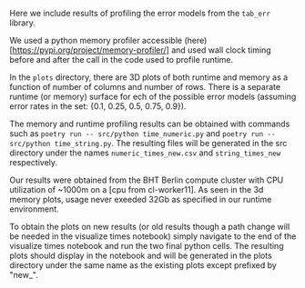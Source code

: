 Here we include results of profiling the error models from the `tab_err` library.

We used a python memory profiler accessible (here)[https://pypi.org/project/memory-profiler/] and used wall clock timing before and after the call in the code used to profile runtime.

In the `plots` directory, there are 3D plots of both runtime and memory as a function of number of columns and number of rows. There is a separate runtime (or memory) surface for ech of the possible error models (assuming error rates in the set: {0.1, 0.25, 0.5, 0.75, 0.9}).

The memory and runtime profiling results can be obtained with commands such as `poetry run -- src/python time_numeric.py` and `poetry run -- src/python time_string.py`. The resulting files will be generated in the src directory under the names `numeric_times_new.csv` and `string_times_new` respectively.

Our results were obtained from the BHT Berlin compute cluster with CPU utilization of ~1000m on a [cpu from cl-worker11]. As seen in the 3d memory plots, usage never exeeded 32Gb as specified in our runtime environment.

To obtain the plots on new results (or old results though a path change will be needed in the visualize times notebook) simply navigate to the end of the visualize times notebook and run the two final python cells. The resulting plots should display in the notebook and will be generated in the plots directory under the same name as the existing plots except prefixed by "new_".
